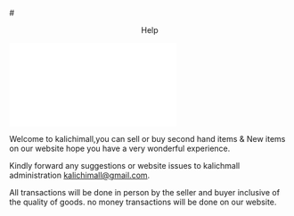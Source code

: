 #<center>Help</center>

<iframe id="searchPartIframe" src="searchPart.html" frameborder="0"></iframe>

Welcome to kalichimall,you can sell or buy second hand items & New items on our website hope you have a very wonderful experience.

Kindly forward any suggestions or website issues to kalichmall administration <a href="kalichimall@gmail.com">kalichimall@gmail.com</a>.

All transactions will be done in person by the seller and buyer inclusive of the quality of goods. no money transactions will be done on our website.